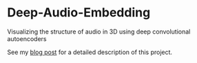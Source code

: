 # Deep-Audio-Embedding
Visualizing the structure of audio in 3D using deep convolutional autoencoders

See my [blog post](https://m-lin-dm.github.io/Deep_audio_embedding/) for a detailed description of this project.
